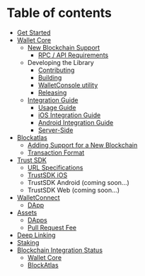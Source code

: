 # Table of contents

* [Get Started](README.md)
* [Wallet Core](wallet-core/wallet-core.md)
  * [New Blockchain Support](wallet-core/newblockchain.md)
    * [RPC / API Requirements](wallet-core/rpc-requirements.md)
  * Developing the Library
    * [Contributing](wallet-core/contributing.md)
    * [Building](wallet-core/building.md)
    * [WalletConsole utility](wallet-core/walletconsole.md)
    * [Releasing](wallet-core/releasing.md)
  * [Integration Guide](wallet-core/integration-guide.md)
    * [Usage Guide](wallet-core/wallet-core-usage.md)
    * [iOS Integration Guide](wallet-core/ios-guide.md)
    * [Android Integration Guide](wallet-core/android-guide.md)
    * [Server-Side](wallet-core/server-side.md)
* [Blockatlas](blockatlas/blockatlas.md)
  * [Adding Support for a New Blockchain](blockatlas/newblockchain.md)
  * [Transaction Format](blockatlas/transaction-format.md)
* [Trust SDK](trust-sdk/trust-sdk.md)
  * [URL Specifications](trust-sdk/trust-sdk-specs.md)
  * [TrustSDK iOS](trust-sdk/trust-sdk-ios.md)
  * TrustSDK Android (coming soon...)
  * TrustSDK Web (coming soon...)
* [WalletConnect](wallet-connect/wallet-connect.md)
  * [DApp](wallet-connect/dapp.md)
* [Assets](assets/add_new_asset.md)
  * [DApps](assets/add-dapp.md)
  * [Pull Request Fee](assets/pr-fee.md)
* [Deep Linking](deeplinking/deeplinking.md)
* [Staking](platform/staking.md)
* [Blockchain Integration Status](integration-status/index.md)
  * [Wallet Core](integration-status/wallet-core.md)
  * [BlockAtlas](integration-status/blockatlas.md)
